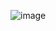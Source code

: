   ![image](https://github.blog/wp-content/uploads/2023/01/100MDevs_Blog_1200x627_v3.gif?fit=1200%2C627)
